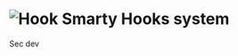 ![Hook](http://www.veryicon.com/icon/preview/Movie%20&%20TV/Jolly%20Roger%20Vol.%202/Hook%20Icon.jpg) Smarty Hooks system 
=============
 
Sec dev
